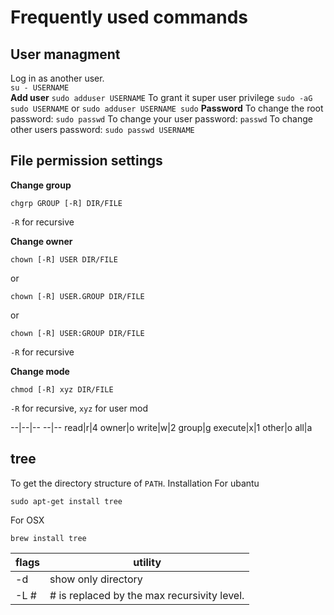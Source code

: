 # Frequently used commands

## **User managment**
Log in as another user. <br/>
`su - USERNAME`      
**Add user**
`sudo adduser USERNAME`
To grant it super user privilege
`sudo -aG sudo USERNAME` or `sudo adduser USERNAME sudo`
**Password**
To change the root password:
`sudo passwd`
To change your user password:
`passwd`
To change other users password:
`sudo passwd USERNAME`

## **File permission settings**

**Change group**
```
chgrp GROUP [-R] DIR/FILE
```
`-R` for recursive

**Change owner**
```
chown [-R] USER DIR/FILE
```
or
```
chown [-R] USER.GROUP DIR/FILE
```
or
```
chown [-R] USER:GROUP DIR/FILE
```
`-R` for recursive

**Change mode**
```
chmod [-R] xyz DIR/FILE
```
`-R` for recursive, `xyz` for user mod

--|--|--          --|--
read|r|4          owner|o
write|w|2         group|g
execute|x|1       other|o
                  all|a

## **tree**
To get the directory structure of `PATH`.
Installation
For ubantu
```shell
sudo apt-get install tree
```
For OSX
```shell
brew install tree
```
flags|utility
-----|-------
-d|show only directory
-L #|# is replaced by the max recursivity level.
